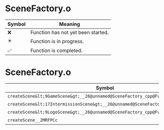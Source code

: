 # SceneFactory.o
| Symbol | Meaning 
| ------------- | ------------- 
| :x: | Function has not yet been started. 
| :eight_pointed_black_star: | Function is in progress. 
| :white_check_mark: | Function is completed. 


# SceneFactory.o
| Symbol | Decompiled? |
| ------------- | ------------- |
| `createScene&lt;9GameScene&gt;__26@unnamed@SceneFactory_cpp@Fv_P5Scene` | :x: |
| `createScene&lt;17IntermissionScene&gt;__26@unnamed@SceneFactory_cpp@Fv_P5Scene` | :x: |
| `createScene&lt;9LogoScene&gt;__26@unnamed@SceneFactory_cpp@Fv_P5Scene` | :x: |
| `createScene__2MRFPCc` | :x: |
